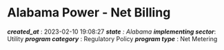 # Alabama Power - Net Billing 
 ***created_at*** : 2023-02-10 19:08:27 
 ***state** : Alabama 
 **implementing sector***: Utility 
 ***program category*** : Regulatory Policy 
 ***program type*** : Net Metering 
 